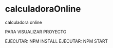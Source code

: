 # calculadoraOnline
calculadora online

PARA VISUALIZAR PROYECTO 

EJECUTAR: NPM INSTALL
EJECUTAR: NPM START
